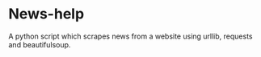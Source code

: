 # News-help
A python script which scrapes news from a website using urllib, requests and beautifulsoup.
